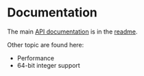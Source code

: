 # Documentation

The main [API documentation](https://github.com/JoshuaWise/better-sqlite3) is in the [readme](https://github.com/JoshuaWise/better-sqlite3).

Other topic are found here:
- Performance
- 64-bit integer support